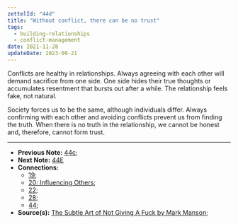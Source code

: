 ```yaml
---
zettelId: "44d"
title: "Without conflict, there can be no trust"
tags:
  - building-relationships
  - conflict-management
date: 2021-11-28
updateDate: 2023-09-21
---
```


Conflicts are healthy in relationships. Always agreeing with each other will demand sacrifice from one side. One side hides their true thoughts or accumulates resentment that bursts out after a while. The relationship feels fake, not natural.

Society forces us to be the same, although individuals differ. Always confirming with each other and avoiding conflicts prevent us from finding the truth. When there is no truth in the relationship, we cannot be honest and, therefore, cannot form trust.

---

- **Previous Note:** [44c](/notes/44c/);
- **Next Note:** [44E](/notes/44e/)
- **Connections:**
  - [19](/notes/19/);
  - [20: Influencing Others](/notes/20/);
  - [22](/notes/22/);
  - [28](/notes/28/);
  - [44](/notes/44/);
- **Source(s):** [The Subtle Art of Not Giving A Fuck by Mark Manson](/the-subtle-art-of-not-giving-a-fuck-by-mark-manson-book-summary-review-and-notes/);
